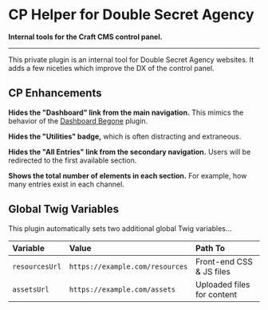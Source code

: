 # CP Helper for Double Secret Agency

**Internal tools for the Craft CMS control panel.**

---

This private plugin is an internal tool for Double Secret Agency websites. It adds a few niceties which improve the DX of the control panel.

## CP Enhancements

**Hides the "Dashboard" link from the main navigation.** This mimics the behavior of the [Dashboard Begone](https://plugins.craftcms.com/dashboard-begone) plugin.

**Hides the "Utilities" badge,** which is often distracting and extraneous.

**Hides the "All Entries" link from the secondary navigation.** Users will be redirected to the first available section.

**Shows the total number of elements in each section.** For example, how many entries exist in each channel.

## Global Twig Variables

This plugin automatically sets two additional global Twig variables...

| Variable       | Value                           | Path To                    |
|:---------------|:--------------------------------|:---------------------------|
| `resourcesUrl` | `https://example.com/resources` | Front-end CSS & JS files   |
| `assetsUrl`    | `https://example.com/assets`    | Uploaded files for content |

